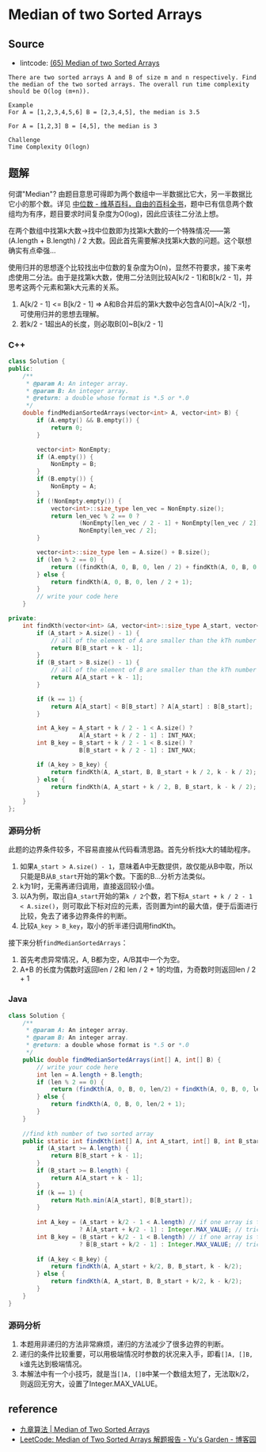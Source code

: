 # Median of two Sorted Arrays

## Source

- lintcode: [(65) Median of two Sorted Arrays](http://www.lintcode.com/en/problem/median-of-two-sorted-arrays/)

```
There are two sorted arrays A and B of size m and n respectively. Find the median of the two sorted arrays. The overall run time complexity should be O(log (m+n)).

Example
For A = [1,2,3,4,5,6] B = [2,3,4,5], the median is 3.5

For A = [1,2,3] B = [4,5], the median is 3

Challenge
Time Complexity O(logn)
```

## 题解

何谓"Median"? 由题目意思可得即为两个数组中一半数据比它大，另一半数据比它小的那个数。详见 [中位数 - 维基百科，自由的百科全书](http://zh.wikipedia.org/wiki/%E4%B8%AD%E4%BD%8D%E6%95%B8)，题中已有信息两个数组均为有序，题目要求时间复杂度为O(log)，因此应该往二分法上想。

在两个数组中找第k大数->找中位数即为找第k大数的一个特殊情况——第(A.length + B.length) / 2 大数。因此首先需要解决找第k大数的问题。这个联想确实有点牵强...

使用归并的思想逐个比较找出中位数的复杂度为O(n)，显然不符要求，接下来考虑使用二分法。由于是找第k大数，使用二分法则比较A[k/2 - 1]和B[k/2 - 1]，并思考这两个元素和第k大元素的关系。
1. A[k/2 - 1] <= B[k/2 - 1] => A和B合并后的第k大数中必包含A[0]~A[k/2  -1]，可使用归并的思想去理解。
2. 若k/2 - 1超出A的长度，则必取B[0]~B[k/2 - 1]

### C++

```c++
class Solution {
public:
    /**
     * @param A: An integer array.
     * @param B: An integer array.
     * @return: a double whose format is *.5 or *.0
     */
    double findMedianSortedArrays(vector<int> A, vector<int> B) {
        if (A.empty() && B.empty()) {
            return 0;
        }

        vector<int> NonEmpty;
        if (A.empty()) {
            NonEmpty = B;
        }
        if (B.empty()) {
            NonEmpty = A;
        }
        if (!NonEmpty.empty()) {
            vector<int>::size_type len_vec = NonEmpty.size();
            return len_vec % 2 == 0 ?
                    (NonEmpty[len_vec / 2 - 1] + NonEmpty[len_vec / 2]) / 2.0 :
                    NonEmpty[len_vec / 2];
        }

        vector<int>::size_type len = A.size() + B.size();
        if (len % 2 == 0) {
            return ((findKth(A, 0, B, 0, len / 2) + findKth(A, 0, B, 0, len / 2 + 1)) / 2.0);
        } else {
            return findKth(A, 0, B, 0, len / 2 + 1);
        }
        // write your code here
    }

private:
    int findKth(vector<int> &A, vector<int>::size_type A_start, vector<int> &B, vector<int>::size_type B_start, int k) {
        if (A_start > A.size() - 1) {
            // all of the element of A are smaller than the kTh number
            return B[B_start + k - 1];
        }
        if (B_start > B.size() - 1) {
            // all of the element of B are smaller than the kTh number
            return A[A_start + k - 1];
        }

        if (k == 1) {
            return A[A_start] < B[B_start] ? A[A_start] : B[B_start];
        }

        int A_key = A_start + k / 2 - 1 < A.size() ?
                    A[A_start + k / 2 - 1] : INT_MAX;
        int B_key = B_start + k / 2 - 1 < B.size() ?
                    B[B_start + k / 2 - 1] : INT_MAX;

        if (A_key > B_key) {
            return findKth(A, A_start, B, B_start + k / 2, k - k / 2);
        } else {
            return findKth(A, A_start + k / 2, B, B_start, k - k / 2);
        }
    }
};
```

### 源码分析

此题的边界条件较多，不容易直接从代码看清思路。首先分析找k大的辅助程序。

1. 如果`A_start > A.size() - 1`，意味着A中无数提供，故仅能从B中取，所以只能是B从`B_start`开始的第k个数。下面的B...分析方法类似。
2. k为1时，无需再递归调用，直接返回较小值。
3. 以A为例，取出自`A_start`开始的第`k / 2`个数，若下标`A_start + k / 2 - 1 < A.size()`，则可取此下标对应的元素，否则置为int的最大值，便于后面进行比较，免去了诸多边界条件的判断。
4. 比较`A_key > B_key`，取小的折半递归调用findKth。

接下来分析`findMedianSortedArrays`：

1. 首先考虑异常情况，A, B都为空，A/B其中一个为空。
2. A+B 的长度为偶数时返回len / 2和 len / 2 + 1的均值，为奇数时则返回len / 2 + 1


### Java

```java
class Solution {
    /**
     * @param A: An integer array.
     * @param B: An integer array.
     * @return: a double whose format is *.5 or *.0
     */
    public double findMedianSortedArrays(int[] A, int[] B) {
        // write your code here
        int len = A.length + B.length;
        if (len % 2 == 0) {
            return (findKth(A, 0, B, 0, len/2) + findKth(A, 0, B, 0, len/2+1)) / 2.0;
        } else {
            return findKth(A, 0, B, 0, len/2 + 1);
        }
    }
    
    //find kth number of two sorted array
    public static int findKth(int[] A, int A_start, int[] B, int B_start, int k) {
        if (A_start >= A.length) {
            return B[B_start + k - 1];
        }
        if (B_start >= B.length) {
            return A[A_start + k - 1];
        }
        if (k == 1) {
            return Math.min(A[A_start], B[B_start]);
        }
        
        int A_key = (A_start + k/2 - 1 < A.length) // if one array is too short
                    ? A[A_start + k/2 - 1] : Integer.MAX_VALUE; // trick
        int B_key = (B_start + k/2 - 1 < B.length) // if one array is too short
                    ? B[B_start + k/2 - 1] : Integer.MAX_VALUE; // trick
        
        if (A_key < B_key) {
            return findKth(A, A_start + k/2, B, B_start, k - k/2);
        } else {
            return findKth(A, A_start, B, B_start + k/2, k - k/2);
        }
    }
}
```

### 源码分析
1. 本题用非递归的方法非常麻烦，递归的方法减少了很多边界的判断。
2. 递归的条件比较重要，可以用极端情况时参数的状况来入手，即看`[]A, []B, k`谁先达到极端情况。
3. 本解法中有一个小技巧，就是当`[]A, []B`中某一个数组太短了，无法取k/2，则返回无穷大，设置了Integer.MAX_VALUE。



## reference

- [九章算法 | Median of Two Sorted Arrays](http://www.jiuzhang.com/solutions/median-of-two-sorted-arrays/)
- [LeetCode: Median of Two Sorted Arrays 解题报告 - Yu's Garden - 博客园](http://www.cnblogs.com/yuzhangcmu/p/4138184.html)
